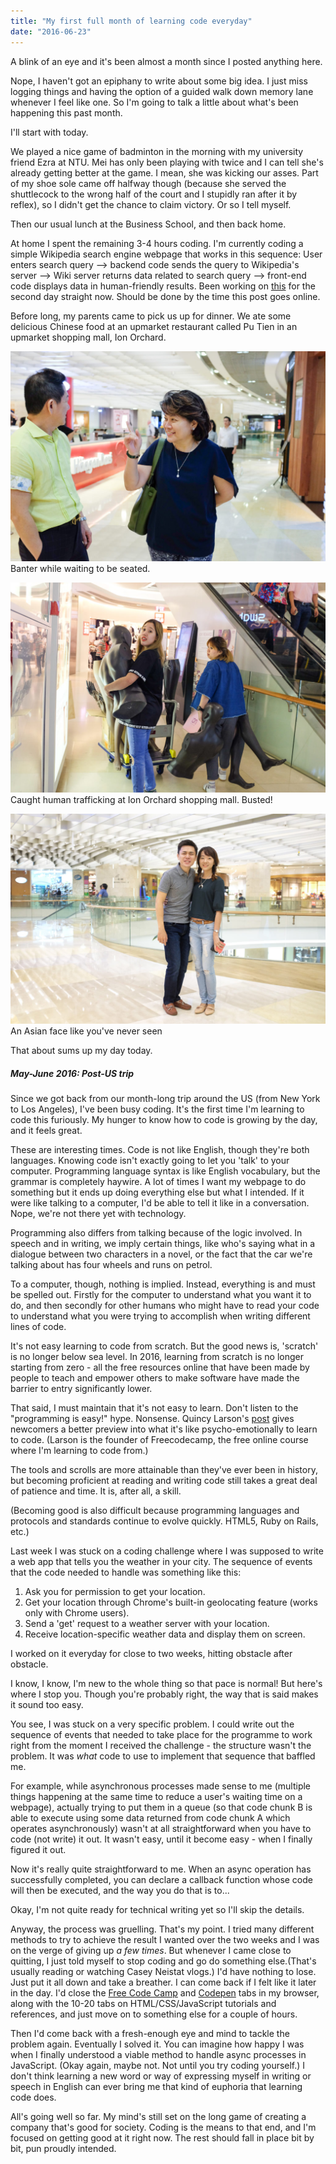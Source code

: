 ```yaml
---
title: "My first full month of learning code everyday"
date: "2016-06-23"
---
```


A blink of an eye and it's been almost a month since I posted anything here.

Nope, I haven't got an epiphany to write about some big idea. I just miss logging things and having the option of a guided walk down memory lane whenever I feel like one. So I'm going to talk a little about what's been happening this past month.

I'll start with today.

We played a nice game of badminton in the morning with my university friend Ezra at NTU. Mei has only been playing with twice and I can tell she's already getting better at the game. I mean, she was kicking our asses. Part of my shoe sole came off halfway though (because she served the shuttlecock to the wrong half of the court and I stupidly ran after it by reflex), so I didn't get the chance to claim victory. Or so I tell myself.

Then our usual lunch at the Business School, and then back home.

At home I spent the remaining 3-4 hours coding. I'm currently coding a simple Wikipedia search engine webpage that works in this sequence: User enters search query --> backend code sends the query to Wikipedia's server --> Wiki server returns data related to search query --> front-end code displays data in human-friendly results. Been working on [this](http://codepen.io/nickang/full/VjKQEP) for the second day straight now. Should be done by the time this post goes online.

Before long, my parents came to pick us up for dinner. We ate some delicious Chinese food at an upmarket restaurant called Pu Tien in an upmarket shopping mall, Ion Orchard.

![wife banter with husband](images/DSCF0239_nickang_edited-1024x683.jpg) Banter while waiting to be seated.

![women carrying mannequins](images/DSCF0260_nickang_edited-1024x683.jpg) Caught human trafficking at Ion Orchard shopping mall. Busted!

![An Asian face like you've never seen](images/DSCF0253_nickang_edited-1024x683.jpg) An Asian face like you've never seen

That about sums up my day today.

##### May-June 2016: Post-US trip

Since we got back from our month-long trip around the US (from New York to Los Angeles), I've been busy coding. It's the first time I'm learning to code this furiously. My hunger to know how to code is growing by the day, and it feels great.

These are interesting times. Code is not like English, though they're both languages. Knowing code isn't exactly going to let you 'talk' to your computer. Programming language syntax is like English vocabulary, but the grammar is completely haywire. A lot of times I want my webpage to do something but it ends up doing everything else but what I intended. If it were like talking to a computer, I'd be able to tell it like in a conversation. Nope, we're not there yet with technology.

Programming also differs from talking because of the logic involved. In speech and in writing, we imply certain things, like who's saying what in a dialogue between two characters in a novel, or the fact that the car we're talking about has four wheels and runs on petrol.

To a computer, though, nothing is implied. Instead, everything is and must be spelled out. Firstly for the computer to understand what you want it to do, and then secondly for other humans who might have to read your code to understand what you were trying to accomplish when writing different lines of code.

It's not easy learning to code from scratch. But the good news is, 'scratch' is no longer below sea level. In 2016, learning from scratch is no longer starting from zero - all the free resources online that have been made by people to teach and empower others to make software have made the barrier to entry significantly lower.

That said, I must maintain that it's not easy to learn. Don't listen to the "programming is easy!" hype. Nonsense. Quincy Larson's [post](https://medium.freecodecamp.com/one-does-not-simply-learn-to-code-f25bacdc5b62#.uzv6zmkj8) gives newcomers a better preview into what it's like psycho-emotionally to learn to code. (Larson is the founder of Freecodecamp, the free online course where I'm learning to code from.)

The tools and scrolls are more attainable than they've ever been in history, but becoming proficient at reading and writing code still takes a great deal of patience and time. It is, after all, a skill.

(Becoming good is also difficult because programming languages and protocols and standards continue to evolve quickly. HTML5, Ruby on Rails, etc.)

Last week I was stuck on a coding challenge where I was supposed to write a web app that tells you the weather in your city. The sequence of events that the code needed to handle was something like this:

1. Ask you for permission to get your location.
2. Get your location through Chrome's built-in geolocating feature (works only with Chrome users).
3. Send a 'get' request to a weather server with your location.
4. Receive location-specific weather data and display them on screen.

I worked on it everyday for close to two weeks, hitting obstacle after obstacle.

I know, I know, I'm new to the whole thing so that pace is normal! But here's where I stop you. Though you're probably right, the way that is said makes it sound too easy.

You see, I was stuck on a very specific problem. I could write out the sequence of events that needed to take place for the programme to work right from the moment I received the challenge - the structure wasn't the problem. It was _what_ code to use to implement that sequence that baffled me.

For example, while asynchronous processes made sense to me (multiple things happening at the same time to reduce a user's waiting time on a webpage), actually trying to put them in a queue (so that code chunk B is able to execute using some data returned from code chunk A which operates asynchronously) wasn't at all straightforward when you have to code (not write) it out. It wasn't easy, until it become easy - when I finally figured it out.

Now it's really quite straightforward to me. When an async operation has successfully completed, you can declare a callback function whose code will then be executed, and the way you do that is to...

Okay, I'm not quite ready for technical writing yet so I'll skip the details.

Anyway, the process was gruelling. That's my point. I tried many different methods to try to achieve the result I wanted over the two weeks and I was on the verge of giving up _a few times_. But whenever I came close to quitting, I just told myself to stop coding and go do something else.(That's usually reading or watching Casey Neistat vlogs.) I'd have nothing to lose. Just put it all down and take a breather. I can come back if I felt like it later in the day. I'd close the [Free Code Camp](https://www.freecodecamp.com/nickangtc) and [Codepen](http://codepen.io/nickang) tabs in my browser, along with the 10-20 tabs on HTML/CSS/JavaScript tutorials and references, and just move on to something else for a couple of hours.

Then I'd come back with a fresh-enough eye and mind to tackle the problem again. Eventually I solved it. You can imagine how happy I was when I finally understood a viable method to handle async processes in JavaScript. (Okay again, maybe not. Not until you try coding yourself.) I don't think learning a new word or way of expressing myself in writing or speech in English can ever bring me that kind of euphoria that learning code does.

All's going well so far. My mind's still set on the long game of creating a company that's good for society. Coding is the means to that end, and I'm focused on getting good at it right now. The rest should fall in place bit by bit, pun proudly intended.
